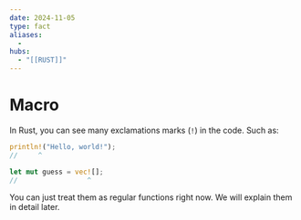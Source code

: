 ```yaml
---
date: 2024-11-05
type: fact
aliases:
  -
hubs:
  - "[[RUST]]"
---
```


# Macro

In Rust, you can see many exclamations marks (`!`) in the code. Such as:

```rust
println!("Hello, world!");
//     ^
```

```rust
let mut guess = vec![];
//                 ^
```

You can just treat them as regular functions right now. We will explain them in detail later.
